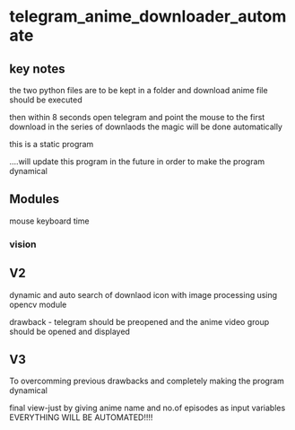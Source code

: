 # telegram_anime_downloader_automate

## key notes

the two python files are to be kept in a folder and download anime file should be executed

then within 8 seconds open telegram and point the mouse to the first download in the series of downlaods
the magic will be done automatically

this is a static program

....will update this program in the future in order to make the program dynamical

## Modules

mouse
keyboard
time

### vision

## V2

dynamic and auto search of downlaod icon with image processing
using opencv module

drawback - telegram should be preopened and the anime video group should be opened and displayed

## V3

To overcomming previous drawbacks and completely making the program dynamical

final view-just by giving anime name and no.of episodes as input variables 
EVERYTHING WILL BE AUTOMATED!!!!